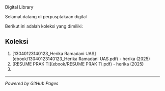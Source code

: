 Digital Library

Selamat datang di perpusptakaan digital

Berikut ini adalah koleksi yang dimiliki:

## Koleksi
1. [13040123140123_Herika Ramadani UAS](ebook/13040123140123_Herika Ramadani UAS.pdf) - herika (2025)
2. [RESUME PRAK TI](ebook/RESUME PRAK TI.pdf) - herika (2025)
3. 


_ _ _

*Powered by GitHub Pages*
